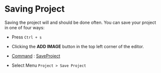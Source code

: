 # Saving Project

Saving the project will and should be done often. You can save your project in one of four ways:

- Press `Ctrl + s`

- Clicking the **ADD IMAGE** button in the top left corner of the editor.

- [ Command](https://plasmaengine.github.io/PlasmaDocs/Plasma1/Editor/editor/editorcommands/commands.markdown) : [ SaveProject](https://plasmaengine.github.io/PlasmaDocs/Plasma1/C++/code_reference/command_reference.markdown#saveproject)

- Select Menu `Project > Save Project`
 

 